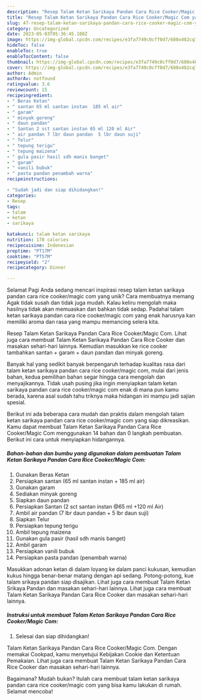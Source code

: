 ```yaml
---
description: "Resep Talam Ketan Sarikaya Pandan Cara Rice Cooker/Magic Com yang Enak, Enak"
title: "Resep Talam Ketan Sarikaya Pandan Cara Rice Cooker/Magic Com yang Enak, Enak"
slug: 47-resep-talam-ketan-sarikaya-pandan-cara-rice-cooker-magic-com-yang-enak-enak
category: Uncategorized
date: 2023-05-03T05:36:45.108Z
image: https://img-global.cpcdn.com/recipes/e3fa7749c0cff0d7/680x482cq70/talam-ketan-sarikaya-pandan-cara-rice-cookermagic-com-foto-resep-utama.jpg
hideToc: false
enableToc: true
enableTocContent: false
thumbnail: https://img-global.cpcdn.com/recipes/e3fa7749c0cff0d7/680x482cq70/talam-ketan-sarikaya-pandan-cara-rice-cookermagic-com-foto-resep-utama.jpg
cover: https://img-global.cpcdn.com/recipes/e3fa7749c0cff0d7/680x482cq70/talam-ketan-sarikaya-pandan-cara-rice-cookermagic-com-foto-resep-utama.jpg
author: Admin
authorAv: notfound
ratingvalue: 3.6
reviewcount: 15
recipeingredient:
- " Beras Ketan"
- " santan 65 ml santan instan  185 ml air"
- " garam"
- " minyak goreng"
- " daun pandan"
- " Santan 2 sct santan instan 65 ml 120 ml Air"
- " air pandan 7 lbr daun pandan  5 lbr daun suji"
- " Telur"
- " tepung terigu"
- " tepung maizena"
- " gula pasir hasil sdh manis banget"
- " garam"
- " vanili bubuk"
- " pasta pandan penambah warna"
recipeinstructions:

- "Sudah jadi dan siap dihidangkan!"
categories:
- Resep
tags:
- talam
- ketan
- sarikaya

katakunci: talam ketan sarikaya 
nutrition: 170 calories
recipecuisine: Indonesian
preptime: "PT17M"
cooktime: "PT57M"
recipeyield: "2"
recipecategory: Dinner

---
```



Selamat Pagi Anda sedang mencari inspirasi resep talam ketan sarikaya pandan cara rice cooker/magic com yang unik? Cara membuatnya memang Agak tidak susah dan tidak juga mudah. Kalau keliru mengolah maka hasilnya tidak akan memuaskan dan bahkan tidak sedap. Padahal talam ketan sarikaya pandan cara rice cooker/magic com yang enak harusnya kan memiliki aroma dan rasa yang mampu memancing selera kita.


Resep Talam Ketan Sarikaya Pandan Cara Rice Cooker/Magic Com. Lihat juga cara membuat Talam Ketan Sarikaya Pandan Cara Rice Cooker dan masakan sehari-hari lainnya. Kemudian masukkan ke rice cooker tambahkan santan + garam + daun pandan dan minyak goreng.

Banyak hal yang sedikit banyak berpengaruh terhadap kualitas rasa dari talam ketan sarikaya pandan cara rice cooker/magic com, mulai dari jenis bahan, kedua pemilihan bahan segar hingga cara mengolah dan menyajikannya. Tidak usah pusing jika ingin menyiapkan talam ketan sarikaya pandan cara rice cooker/magic com enak di mana pun kamu berada, karena asal sudah tahu triknya maka hidangan ini mampu jadi sajian spesial.


Berikut ini ada beberapa cara mudah dan praktis dalam mengolah talam ketan sarikaya pandan cara rice cooker/magic com yang siap dikreasikan. Kamu dapat membuat Talam Ketan Sarikaya Pandan Cara Rice Cooker/Magic Com menggunakan 14 bahan dan 0 langkah pembuatan. Berikut ini cara untuk menyiapkan hidangannya.

<!--inarticleads1-->

##### Bahan-bahan dan bumbu yang digunakan dalam pembuatan Talam Ketan Sarikaya Pandan Cara Rice Cooker/Magic Com:

1. Gunakan  Beras Ketan
1. Persiapkan  santan (65 ml santan instan + 185 ml air)
1. Gunakan  garam
1. Sediakan  minyak goreng
1. Siapkan  daun pandan
1. Persiapkan  Santan (2 sct santan instan @65 ml +120 ml Air)
1. Ambil  air pandan (7 lbr daun pandan + 5 lbr daun suji)
1. Siapkan  Telur
1. Persiapkan  tepung terigu
1. Ambil  tepung maizena
1. Gunakan  gula pasir (hasil sdh manis banget)
1. Ambil  garam
1. Persiapkan  vanili bubuk
1. Persiapkan  pasta pandan (penambah warna)


Masukkan adonan ketan di dalam loyang ke dalam panci kukusan, kemudian kukus hingga benar-benar matang dengan api sedang. Potong-potong, kue talam srikaya pandan siap disajikan. Lihat juga cara membuat Talam Ketan Srikaya Pandan dan masakan sehari-hari lainnya. Lihat juga cara membuat Talam Ketan Sarikaya Pandan Cara Rice Cooker dan masakan sehari-hari lainnya. 

<!--inarticleads2-->

##### Instruksi untuk membuat Talam Ketan Sarikaya Pandan Cara Rice Cooker/Magic Com:


1. Selesai dan siap dihidangkan!

Talam Ketan Sarikaya Pandan Cara Rice Cooker/Magic Com. Dengan memakai Cookpad, kamu menyetujui Kebijakan Cookie dan Ketentuan Pemakaian. Lihat juga cara membuat Talam Ketan Sarikaya Pandan Cara Rice Cooker dan masakan sehari-hari lainnya. 

Bagaimana? Mudah bukan? Itulah cara membuat talam ketan sarikaya pandan cara rice cooker/magic com yang bisa kamu lakukan di rumah. Selamat mencoba!
